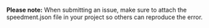 **Please note:** 
When submitting an issue, make sure to attach the speedment.json file in your project so others can reproduce the error. 
